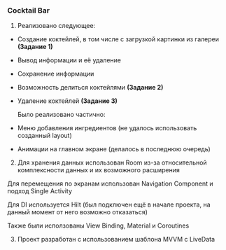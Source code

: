 ### Cocktail Bar

1. Реализовано следующее:
- Создание коктейлей, в том числе с загрузкой картинки из галереи **(Задание 1)**

- Вывод информации и её удаление

- Сохранение информации

- Возможность делиться коктейлями **(Задание 2)**

- Удаление коктейлей **(Задание 3)**
  
  Было реализовано частично:

- Меню добавления ингредиентов (не удалось использовать созданный layout)

- Анимации на главном экране (делалось в последнюю очередь)
2. Для хранения данных использован Room из-за относительной комплексности данных и их возможного расширения

Для перемещения по экранам использован Navigation Component и подход Single Activity

Для DI используется Hilt (был подключен ещё в начале проекта, на данный момент от него возможно отказаться)

Также были исползованы View Binding, Material и Coroutines

3. Проект разработан с использованием шаблона MVVM с LiveData
